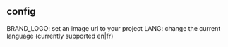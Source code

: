 

## config

BRAND_LOGO: set an image url to your project
LANG: change the current language (currently supported en|fr)
